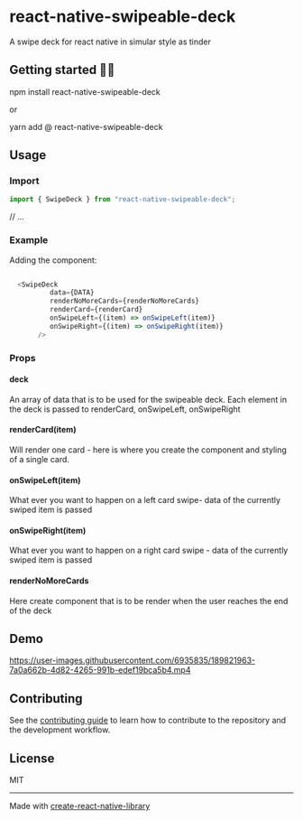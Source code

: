 # react-native-swipeable-deck

A swipe deck for react native in simular style as tinder

## Getting started 👨‍🏫


npm install react-native-swipeable-deck

or

yarn add @ react-native-swipeable-deck


## Usage
### Import 

```javascript
import { SwipeDeck } from "react-native-swipeable-deck";
```

// ...
### Example
Adding the component:
```js

  <SwipeDeck
          data={DATA}
          renderNoMoreCards={renderNoMoreCards}
          renderCard={renderCard}
          onSwipeLeft={(item) => onSwipeLeft(item)}
          onSwipeRight={(item) => onSwipeRight(item)}
       />
```
### Props

#### deck
  An array of data that is to be used for the swipeable deck.
  Each element in the deck is passed to renderCard, onSwipeLeft, onSwipeRight
  
#### renderCard(item)
Will render one card - here is where you create the component and styling of a single card.
   
#### onSwipeLeft(item) 
What ever you want to happen on a left card swipe- data of the currently swiped item is passed 
  
#### onSwipeRight(item) 
What ever you want to happen on a right card swipe - data of the currently swiped item is passed
    
#### renderNoMoreCards
Here create component that is to be render when the user reaches the end of the deck
 

## Demo

https://user-images.githubusercontent.com/6935835/189821963-7a0a662b-4d82-4265-991b-edef19bca5b4.mp4

## Contributing

See the [contributing guide](CONTRIBUTING.md) to learn how to contribute to the repository and the development workflow.

## License

MIT

---

Made with [create-react-native-library](https://github.com/callstack/react-native-builder-bob)


